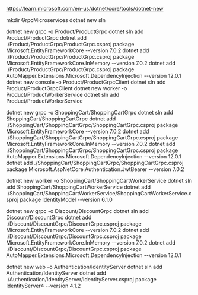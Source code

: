 https://learn.microsoft.com/en-us/dotnet/core/tools/dotnet-new

mkdir GrpcMicroservices
dotnet new sln

dotnet new grpc -o Product/ProductGrpc
dotnet sln add Product/ProductGrpc
dotnet add ./Product/ProductGrpc/ProductGrpc.csproj package Microsoft.EntityFrameworkCore --version 7.0.2
dotnet add ./Product/ProductGrpc/ProductGrpc.csproj package Microsoft.EntityFrameworkCore.InMemory --version 7.0.2
dotnet add ./Product/ProductGrpc/ProductGrpc.csproj package AutoMapper.Extensions.Microsoft.DependencyInjection --version 12.0.1
dotnet new console -o Product/ProductGrpcClient
dotnet sln add Product/ProductGrpcClient
dotnet new worker -o Product/ProductWorkerService
dotnet sln add Product/ProductWorkerService

dotnet new grpc -o ShoppingCart/ShoppingCartGrpc
dotnet sln add ShoppingCart/ShoppingCartGrpc
dotnet add ./ShoppingCart/ShoppingCartGrpc/ShoppingCartGrpc.csproj package Microsoft.EntityFrameworkCore --version 7.0.2
dotnet add ./ShoppingCart/ShoppingCartGrpc/ShoppingCartGrpc.csproj package Microsoft.EntityFrameworkCore.InMemory --version 7.0.2
dotnet add ./ShoppingCart/ShoppingCartGrpc/ShoppingCartGrpc.csproj package AutoMapper.Extensions.Microsoft.DependencyInjection --version 12.0.1
dotnet add ./ShoppingCart/ShoppingCartGrpc/ShoppingCartGrpc.csproj package Microsoft.AspNetCore.Authentication.JwtBearer --version 7.0.2

dotnet new worker -o ShoppingCart/ShoppingCartWorkerService
dotnet sln add ShoppingCart/ShoppingCartWorkerService
dotnet add ./ShoppingCart/ShoppingCartWorkerService/ShoppingCartWorkerService.csproj package IdentityModel --version 6.1.0

dotnet new grpc -o Discount/DiscountGrpc
dotnet sln add Discount/DiscountGrpc
dotnet add ./Discount/DiscountGrpc/DiscountGrpc.csproj package Microsoft.EntityFrameworkCore --version 7.0.2
dotnet add ./Discount/DiscountGrpc/DiscountGrpc.csproj package Microsoft.EntityFrameworkCore.InMemory --version 7.0.2
dotnet add ./Discount/DiscountGrpc/DiscountGrpc.csproj package AutoMapper.Extensions.Microsoft.DependencyInjection --version 12.0.1

dotnet new web -o Authentication/IdentityServer
dotnet sln add Authentication/IdentityServer
dotnet add ./Authentication/IdentityServer/IdentityServer.csproj package IdentityServer4 --version 4.1.2